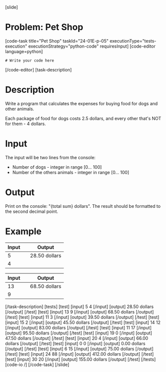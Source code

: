 [slide]
# Problem: Pet Shop
[code-task title="Pet Shop" taskId="24-01E-p-05" executionType="tests-execution" executionStrategy="python-code" requiresInput]
[code-editor language=python]
```
# Write your code here
```
[/code-editor]
[task-description]
# Description
Write a program that calculates the expenses for buying food for dogs and other animals. 

Each package of food for dogs costs 2.5 dollars, and every other that\'s NOT for them - 4 dollars.

# Input

The input will be two lines from the console:
- Number of dogs - integer in range \[0… 100\]
- Number of the others animals - integer in range \[0… 100\]

# Output
Print on the console: "\{total sum\} dollars". The result should be formatted to the second decimal point.

# Example

| Input | | Output |
| --- | --- | --- |
| 5 | | 28.50 dollars |
| 4 | | |


| Input | | Output |
| --- | --- | --- |
| 13 | | 68.50 dollars |
| 9 | | |
[/task-description]
[tests]
[test]
[input]
5
4
[/input]
[output]
28.50 dollars
[/output]
[/test]
[test]
[input]
13
9
[/input]
[output]
68.50 dollars
[/output]
[/test]
[test]
[input]
11
3
[/input]
[output]
39.50 dollars
[/output]
[/test]
[test]
[input]
15
2
[/input]
[output]
45.50 dollars
[/output]
[/test]
[test]
[input]
14
12
[/input]
[output]
83.00 dollars
[/output]
[/test]
[test]
[input]
11
17
[/input]
[output]
95.50 dollars
[/output]
[/test]
[test]
[input]
19
0
[/input]
[output]
47.50 dollars
[/output]
[/test]
[test]
[input]
20
4
[/input]
[output]
66.00 dollars
[/output]
[/test]
[test]
[input]
0
0
[/input]
[output]
0.00 dollars
[/output]
[/test]
[test]
[input]
6
15
[/input]
[output]
75.00 dollars
[/output]
[/test]
[test]
[input]
24
88
[/input]
[output]
412.00 dollars
[/output]
[/test]
[test]
[input]
30
20
[/input]
[output]
155.00 dollars
[/output]
[/test]
[/tests]
[code-io /]
[/code-task]
[/slide]